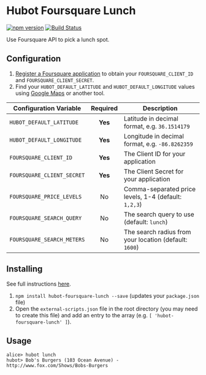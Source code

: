 # Hubot Foursquare Lunch

[![npm version](https://badge.fury.io/js/hubot-foursquare-lunch.svg)](http://badge.fury.io/js/hubot-foursquare-lunch) [![Build Status](https://app.travis-ci.com/stephenyeargin/hubot-foursquare-lunch.png)](https://app.travis-ci.com/stephenyeargin/hubot-foursquare-lunch)

Use Foursquare API to pick a lunch spot.

## Configuration

1. [Register a Foursquare application](https://apps.foursquare.com) to obtain your `FOURSQUARE_CLIENT_ID` and `FOURSQUARE_CLIENT_SECRET`.
2. Find your `HUBOT_DEFAULT_LATITUDE` and `HUBOT_DEFAULT_LONGITUDE` values using [Google Maps](https://maps.google.com) or another tool.

| Configuration Variable     | Required | Description                |
| -------------------------- | :------: | -------------------------- |
| `HUBOT_DEFAULT_LATITUDE`   | **Yes**  | Latitude in decimal format, e.g. `36.1514179` |
| `HUBOT_DEFAULT_LONGITUDE`  | **Yes**  | Longitude in decimal format, e.g. `-86.8262359` |
| `FOURSQUARE_CLIENT_ID`     | **Yes**  | The Client ID for your application |
| `FOURSQUARE_CLIENT_SECRET` | **Yes**  | The Client Secret for your application |
| `FOURSQUARE_PRICE_LEVELS`  | No       | Comma-separated price levels, 1-4 (default: `1,2,3`) |
| `FOURSQUARE_SEARCH_QUERY`  | No       | The search query to use (default: `lunch`) |
| `FOURSQUARE_SEARCH_METERS` | No       | The search radius from your location (default: `1600`) |

## Installing

See full instructions [here](https://github.com/github/hubot/blob/master/docs/scripting.md#npm-packages).

1. `npm install hubot-foursquare-lunch --save` (updates your `package.json` file)
2. Open the `external-scripts.json` file in the root directory (you may need to create this file) and add an entry to the array (e.g. `[ 'hubot-foursquare-lunch' ]`).

## Usage

```
alice> hubot lunch
hubot> Bob's Burgers (103 Ocean Avenue) - http://www.fox.com/Shows/Bobs-Burgers
```
